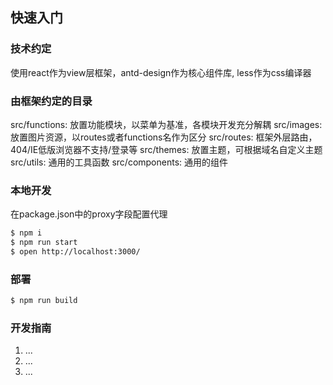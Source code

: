 ## 快速入门
### 技术约定
使用react作为view层框架，antd-design作为核心组件库, less作为css编译器

### 由框架约定的目录
src/functions: 放置功能模块，以菜单为基准，各模块开发充分解耦
src/images: 放置图片资源，以routes或者functions名作为区分
src/routes: 框架外层路由，404/IE低版浏览器不支持/登录等
src/themes: 放置主题，可根据域名自定义主题
src/utils: 通用的工具函数
src/components: 通用的组件

### 本地开发
在package.json中的proxy字段配置代理
```bash
$ npm i
$ npm run start
$ open http://localhost:3000/
```

### 部署
```bash
$ npm run build
```

### 开发指南
1. ...
2. ...
3. ...
